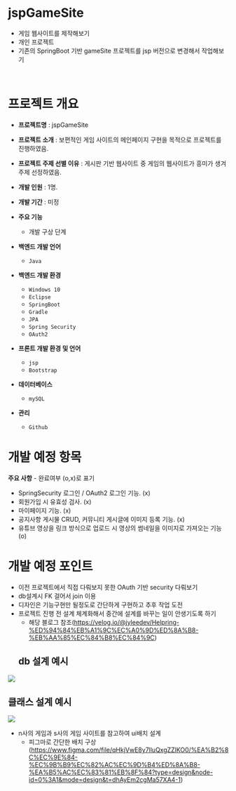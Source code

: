 # jspGameSite
- 게임 웹사이트를 제작해보기
- 개인 프로젝트
- 기존의 SpringBoot 기반 gameSite 프로젝트를 jsp 버전으로 변경해서 작업해보기

<br/>


# 프로젝트 개요
- **프로젝트명** : jspGameSite
- **프로젝트 소개** : 보편적인 게임 사이트의 메인페이지 구현을 목적으로 프로젝트를 진행하였음.
- **프로젝트 주제 선별 이유** : 게시판 기반 웹사이트 중 게임의 웹사이트가 흥미가 생겨 주제 선정하였음.
- **개발 인원** : 1명.
- **개발 기간** : 미정
- **주요 기능** 
  - 개발 구상 단계
- **백엔드 개발 언어** 
  - `Java`
- **백엔드 개발 환경** 
  - `Windows 10`
  - `Eclipse`
  - `SpringBoot`
  - `Gradle`
  - `JPA`
  - `Spring Security`
  - `OAuth2`
- **프론트 개발 환경 및 언어**
  - `jsp`
  - `Bootstrap`
  
- **데이터베이스**
  - `mySQL`
  
- **관리**
  - `Github`
  
  
# 개발 예정 항목

**주요 사항** - 완료여부 (o,x)로 표기
  - SpringSecurity 로그인 / OAuth2 로그인 기능. (x)
  - 회원가입 시 유효성 검사. (x)
  - 마이페이지 기능. (x)
  - 공지사항 게시물 CRUD, 커뮤니티 게시글에 이미지 등록 기능. (x)
  - 유튜브 영상을 링크 방식으로 업로드 시 영상의 썸네일을 이미지로 가져오는 기능(o)


# 개발 예정 포인트
- 이전 프로젝트에서 직접 다뤄보지 못한 OAuth 기반 security 다뤄보기
- db설계시 FK 걸어서 join 이용
- 디자인은 기능구현만 될정도로 간단하게 구현하고 추후 작업 도전
- 프로젝트 진행 전 설계 체계화해서 중간에 설계를 바꾸는 일이 안생기도록 하기
  - 해당 블로그 참조(https://velog.io/@jyleedev/Helpring-%ED%94%84%EB%A1%9C%EC%A0%9D%ED%8A%B8-%EB%AA%85%EC%84%B8%EC%84%9C)
  ## db 설계 예시
![](https://velog.velcdn.com/images/jyleedev/post/6acdd68f-a8b4-4487-8115-1df94b4a3161/image.png)
  ## 클래스 설계 예시
![](https://velog.velcdn.com/images/jyleedev/post/10d74870-b757-4f2c-8fb4-de64dcea7b5e/image.png)

- n사의 게임과 s사의 게임 사이트를 참고하여 ui배치 설계
  - 피그마로 간단한 배치 구상(https://www.figma.com/file/qHkjVwE8y7lluQxgZZlKO0/%EA%B2%8C%EC%9E%84-%EC%9B%B9%EC%82%AC%EC%9D%B4%ED%8A%B8-%EA%B5%AC%EC%83%81%EB%8F%84?type=design&node-id=0%3A1&mode=design&t=dhAyEm2cgMa57XA4-1)
